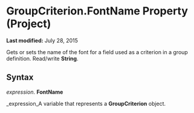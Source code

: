 
# GroupCriterion.FontName Property (Project)

 **Last modified:** July 28, 2015

Gets or sets the name of the font for a field used as a criterion in a group definition. Read/write  **String**.

## Syntax

 _expression_. **FontName**

 _expression_A variable that represents a  **GroupCriterion** object.

